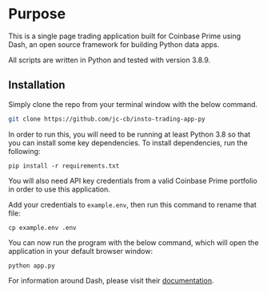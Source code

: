 # Purpose

This is a single page trading application built for Coinbase Prime using Dash, an open source framework for building Python data apps.  

All scripts are written in Python and tested with version 3.8.9.

## Installation

Simply clone the repo from your terminal window with the below command.

```bash
git clone https://github.com/jc-cb/insto-trading-app-py
```

In order to run this, you will need to be running at least Python 3.8 so that you can install some key dependencies. To install dependencies, run the following: 
```
pip install -r requirements.txt
```
You will also need API key credentials from a valid Coinbase Prime portfolio in order to use this application.

Add your credentials to ``example.env``, then run this command to rename that file:
```
cp example.env .env
```

You can now run the program with the below command, which will open the application in your default browser window: 

```
python app.py
```

For information around Dash, please visit their [documentation](https://dash.plotly.com/introduction). 